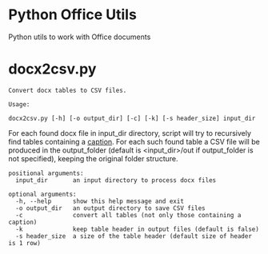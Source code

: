 # Python Office Utils
Python utils to work with Office documents

# docx2csv.py
```
Convert docx tables to CSV files.

Usage:

docx2csv.py [-h] [-o output_dir] [-c] [-k] [-s header_size] input_dir
```

For each found docx file in input_dir directory,
script will try to recursively find tables containing a 
[caption](https://support.office.com/en-us/article/add-format-or-delete-captions-in-word-82fa82a4-f0f3-438f-a422-34bb5cef9c81).
For each such found table a CSV file will be produced in the output_folder
(default is <input_dir>/out if output_folder is not specified), keeping the original folder structure.

```
positional arguments:
  input_dir       an input directory to process docx files

optional arguments:
  -h, --help      show this help message and exit
  -o output_dir   an output directory to save CSV files
  -c              convert all tables (not only those containing a caption)
  -k              keep table header in output files (default is false)
  -s header_size  a size of the table header (default size of header is 1 row)
```

